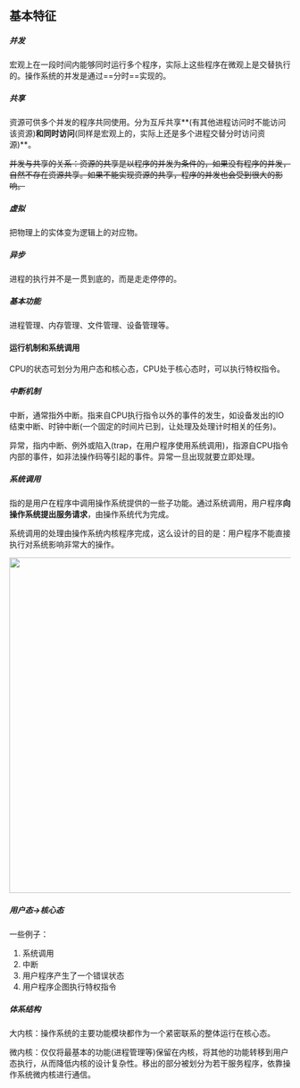 ## 基本特征

##### 并发

宏观上在一段时间内能够同时运行多个程序，实际上这些程序在微观上是交替执行的。操作系统的并发是通过==分时==实现的。

##### 共享

资源可供多个并发的程序共同使用。分为互斥共享**(有其他进程访问时不能访问该资源)**和同时访问**(同样是宏观上的，实际上还是多个进程交替分时访问资源)**。

~~并发与共享的关系：资源的共享是以程序的并发为条件的，如果没有程序的并发，自然不存在资源共享。如果不能实现资源的共享，程序的并发也会受到很大的影响。~~

##### 虚拟

把物理上的实体变为逻辑上的对应物。

##### 异步

进程的执行并不是一贯到底的，而是走走停停的。

##### 基本功能

进程管理、内存管理、文件管理、设备管理等。



#### 运行机制和系统调用

CPU的状态可划分为用户态和核心态，CPU处于核心态时，可以执行特权指令。

##### 中断机制

中断，通常指外中断。指来自CPU执行指令以外的事件的发生，如设备发出的IO结束中断、时钟中断(一个固定的时间片已到，让处理及处理计时相关的任务)。

异常，指内中断、例外或陷入(trap，在用户程序使用系统调用)，指源自CPU指令内部的事件，如非法操作码等引起的事件。异常一旦出现就要立即处理。

##### 系统调用

指的是用户在程序中调用操作系统提供的一些子功能。通过系统调用，用户程序**向操作系统提出服务请求**，由操作系统代为完成。

系统调用的处理由操作系统内核程序完成，这么设计的目的是：用户程序不能直接执行对系统影响非常大的操作。

<img src="https://cs-notes-1256109796.cos.ap-guangzhou.myqcloud.com/tGPV0.png" width="600"/>

##### 用户态→核心态

一些例子：

1. 系统调用
2. 中断
3. 用户程序产生了一个错误状态
4. 用户程序企图执行特权指令

##### 体系结构

大内核：操作系统的主要功能模块都作为一个紧密联系的整体运行在核心态。

微内核：仅仅将最基本的功能(进程管理等)保留在内核，将其他的功能转移到用户态执行，从而降低内核的设计复杂性。移出的部分被划分为若干服务程序，依靠操作系统微内核进行通信。

